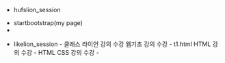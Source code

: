 * hufslion_session 
- startbootstrap(my page)
-  
* likelion_session - 클래스 라이언 강의 수강
    웹기초 강의 수강 - t1.html
    HTML 강의 수강 - HTML
    CSS 강의 수강 - 
